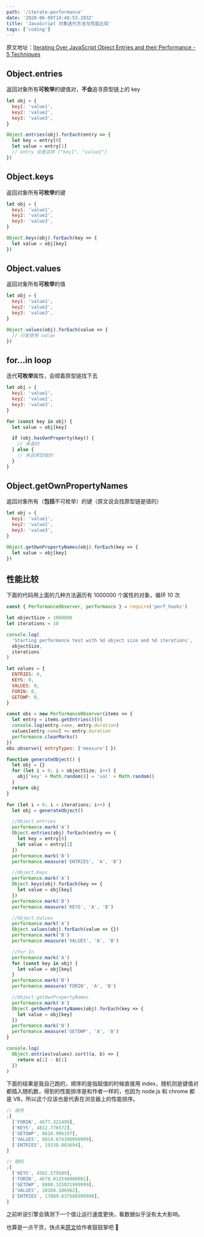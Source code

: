 ```yaml
---
path: '/iterate-performance'
date: '2020-06-09T14:48:53.203Z'
title: 'JavaScript 对象迭代方法与性能比较'
tags: ['coding']
---
```


原文地址：[Iterating Over JavaScript Object Entries and their Performance - 5 Techniques](https://hackernoon.com/5-techniques-to-iterate-over-javascript-object-entries-and-their-performance-6602dcb708a8)

## Object.entries

返回对象所有**可枚举**的键值对，**不会**追寻原型链上的 key

```javascript
let obj = {
  key1: 'value1',
  key2: 'value2',
  key3: 'value3',
}

Object.entries(obj).forEach(entry => {
  let key = entry[0]
  let value = entry[1]
  // entry 会是这样 ["key1", "value1"]
})
```

## Object.keys

返回对象所有**可枚举**的键

```javascript
let obj = {
  key1: 'value1',
  key2: 'value2',
  key3: 'value3',
}

Object.keys(obj).forEach(key => {
  let value = obj[key]
})
```

## Object.values

返回对象所有**可枚举**的值

```javascript
let obj = {
  key1: 'value1',
  key2: 'value2',
  key3: 'value3',
}

Object.values(obj).forEach(value => {
  // 只能使用 value
})
```

## for…in loop

迭代**可枚举**属性，会顺着原型链找下去

```javascript
let obj = {
  key1: 'value1',
  key2: 'value2',
  key3: 'value3',
}

for (const key in obj) {
  let value = obj[key]

  if (obj.hasOwnProperty(key)) {
    // 本身的
  } else {
    // 来自原型链的
  }
}
```

## Object.getOwnPropertyNames

返回对象所有（**包括**不可枚举）的键（原文说会找原型链是错的）

```javascript
let obj = {
  key1: 'value1',
  key2: 'value2',
  key3: 'value3',
}

Object.getOwnPropertyNames(obj).forEach(key => {
  let value = obj[key]
})
```

## 性能比较

下面的代码用上面的几种方法遍历有 1000000 个属性的对象，循环 10 次

```javascript
const { PerformanceObserver, performance } = require('perf_hooks')

let objectSize = 1000000
let iterations = 10

console.log(
  'Starting performance test with %d object size and %d iterations',
  objectSize,
  iterations
)

let values = {
  ENTRIES: 0,
  KEYS: 0,
  VALUES: 0,
  FORIN: 0,
  GETOWP: 0,
}

const obs = new PerformanceObserver(items => {
  let entry = items.getEntries()[0]
  console.log(entry.name, entry.duration)
  values[entry.name] += entry.duration
  performance.clearMarks()
})
obs.observe({ entryTypes: ['measure'] })

function generateObject() {
  let obj = {}
  for (let i = 0; i < objectSize; i++) {
    obj['key' + Math.random()] = 'val' + Math.random()
  }
  return obj
}

for (let i = 0; i < iterations; i++) {
  let obj = generateObject()

  //Object.entries
  performance.mark('A')
  Object.entries(obj).forEach(entry => {
    let key = entry[0]
    let value = entry[1]
  })
  performance.mark('B')
  performance.measure('ENTRIES', 'A', 'B')

  //Object.Keys
  performance.mark('A')
  Object.keys(obj).forEach(key => {
    let value = obj[key]
  })
  performance.mark('B')
  performance.measure('KEYS', 'A', 'B')

  //Object.Values
  performance.mark('A')
  Object.values(obj).forEach(value => {})
  performance.mark('B')
  performance.measure('VALUES', 'A', 'B')

  //For In
  performance.mark('A')
  for (const key in obj) {
    let value = obj[key]
  }
  performance.mark('B')
  performance.measure('FORIN', 'A', 'B')

  //Object.getOwnPropertyNames
  performance.mark('A')
  Object.getOwnPropertyNames(obj).forEach(key => {
    let value = obj[key]
  })
  performance.mark('B')
  performance.measure('GETOWP', 'A', 'B')
}

console.log(
  Object.entries(values).sort((a, b) => {
    return a[1] - b[1]
  })
)
```

下面的结果是我自己跑的，顺序的是指赋值的时候直接用 index，随机则是键值对都插入随机数，得到的性能排序是和作者一样的，也因为 node.js 和 chrome 都是 V8，所以这个应该也是代表在浏览器上的性能排序。

```javascript
// 顺序
;[
  ['FORIN', 4677.321499],
  ['KEYS', 4812.776572],
  ['GETOWP', 8610.906197],
  ['VALUES', 9914.674390999999],
  ['ENTRIES', 19338.083694],
]

// 随机
;[
  ['KEYS', 4502.579589],
  ['FORIN', 4678.013548000001],
  ['GETOWP', 8880.325031999999],
  ['VALUES', 10104.106962],
  ['ENTRIES', 17089.637588999998],
]
```

之前听说引擎会猜测下一个值让运行速度更快，看数据似乎没有太大影响。

也算是一点干货，快点来[原文](https://hackernoon.com/5-techniques-to-iterate-over-javascript-object-entries-and-their-performance-6602dcb708a8)给作者鼓鼓掌吧 👏

